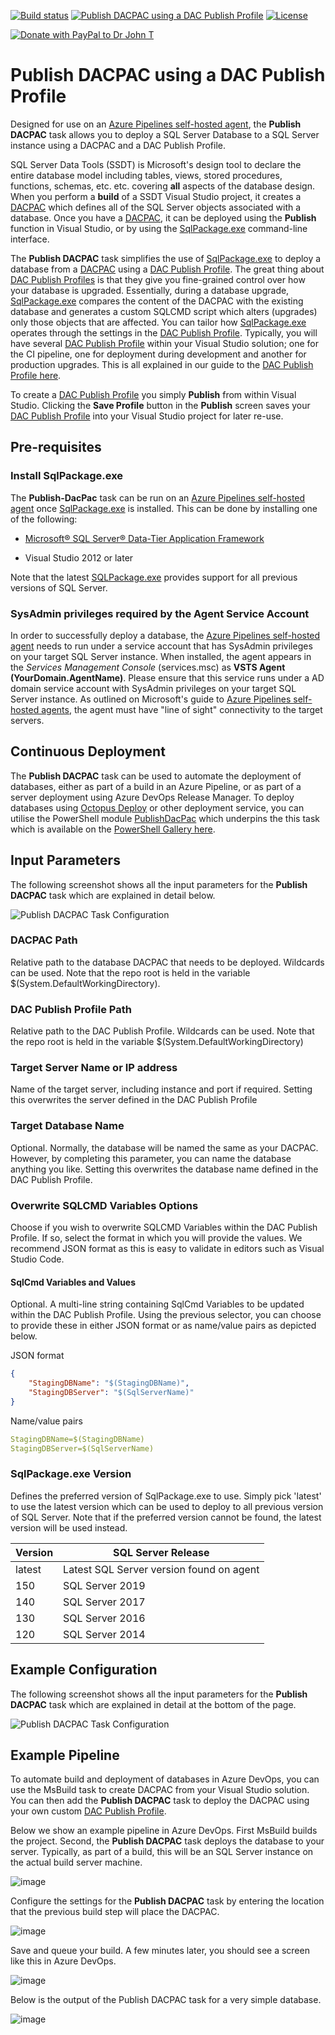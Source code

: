 [![Build status](https://qatar-re.visualstudio.com/QatarRe.BI/_apis/build/status/Build%20%26%20Deploy%20Database%20and%20Cube)](https://qatar-re.visualstudio.com/QatarRe.BI/_build/latest?definitionId=57)
[![Publish DACPAC using a DAC Publish Profile](https://img.shields.io/visual-studio-marketplace/v/DrJohnExtensions.PublishDacPac.svg)](https://marketplace.visualstudio.com/items?itemName=DrJohnExtensions.PublishDacPac)
[![License](https://img.shields.io/github/license/mashape/apistatus.svg)](https://github.com/DrJohnT/AzureDevOpsExtensionsForSqlServer/blob/master/LICENSE)

[![Donate with PayPal to Dr John T](https://github.com/DrJohnT/AzureDevOpsExtensionsForSqlServer/blob/master/images/donate.png)](https://paypal.me/drjohnt)

# Publish DACPAC using a DAC Publish Profile

Designed for use on an [Azure Pipelines self-hosted agent](https://docs.microsoft.com/en-us/azure/devops/pipelines/agents/agents?view=azure-devops), the **Publish DACPAC** task allows you to deploy a SQL Server Database to a SQL Server instance using a DACPAC and a DAC Publish Profile.

SQL Server Data Tools (SSDT) is Microsoft's design tool to declare the entire database model including tables, views, stored procedures, functions, schemas, etc. etc. covering **all** aspects of the database design.  When you perform a **build** of a SSDT Visual Studio project, it creates a [DACPAC](https://msdn.microsoft.com/en-IN/library/ee210546.aspx) which defines all of the SQL Server objects associated with a database.  Once you have a [DACPAC](https://msdn.microsoft.com/en-IN/library/ee210546.aspx), it can be deployed using the **Publish** function in Visual Studio, or by using the [SqlPackage.exe](https://docs.microsoft.com/en-us/sql/tools/sqlpackage) command-line interface.

The **Publish DACPAC** task simplifies the use of [SqlPackage.exe](https://docs.microsoft.com/en-us/sql/tools/sqlpackage) to deploy a database from a [DACPAC](https://msdn.microsoft.com/en-IN/library/ee210546.aspx) using a [DAC Publish Profile](https://github.com/DrJohnT/AzureDevOpsExtensionsForSqlServer/wiki/DAC-Publish-Profile).  The great thing about [DAC Publish Profiles](https://github.com/DrJohnT/AzureDevOpsExtensionsForSqlServer/wiki/DAC-Publish-Profile) is that they give you fine-grained control over how your database is upgraded.  Essentially, during a database upgrade, [SqlPackage.exe](https://docs.microsoft.com/en-us/sql/tools/sqlpackage) compares the content of the DACPAC with the existing database and generates a custom SQLCMD script which alters (upgrades) only those objects that are affected.  You can tailor how [SqlPackage.exe](https://docs.microsoft.com/en-us/sql/tools/sqlpackage) operates through the settings in the [DAC Publish Profile](https://github.com/DrJohnT/AzureDevOpsExtensionsForSqlServer/wiki/DAC-Publish-Profile). Typically, you will have several [DAC Publish Profile](https://github.com/DrJohnT/AzureDevOpsExtensionsForSqlServer/wiki/DAC-Publish-Profile) within your Visual Studio solution; one for the CI pipeline, one for deployment during development and another for production upgrades.  This is all explained in our guide to the [DAC Publish Profile here](https://github.com/DrJohnT/AzureDevOpsExtensionsForSqlServer/wiki/DAC-Publish-Profile).

To create a [DAC Publish Profile](https://github.com/DrJohnT/AzureDevOpsExtensionsForSqlServer/wiki/DAC-Publish-Profile) you simply **Publish** from within Visual Studio.  Clicking the **Save Profile** button in the **Publish** screen saves your [DAC Publish Profile](https://github.com/DrJohnT/AzureDevOpsExtensionsForSqlServer/wiki/DAC-Publish-Profile) into your Visual Studio project for later re-use.

## Pre-requisites

### Install SqlPackage.exe

The **Publish-DacPac** task can be run on an [Azure Pipelines self-hosted agent](https://docs.microsoft.com/en-us/azure/devops/pipelines/agents/agents?view=azure-devops) once [SqlPackage.exe](https://docs.microsoft.com/en-us/sql/tools/sqlpackage) is installed.  This can be done by installing one of the following:

* [Microsoft® SQL Server® Data-Tier Application Framework](https://docs.microsoft.com/en-us/sql/tools/sqlpackage-download)

* Visual Studio 2012 or later

Note that the latest [SQLPackage.exe](https://docs.microsoft.com/en-us/sql/tools/sqlpackage-download) provides support for all previous versions of SQL Server.

### SysAdmin privileges required by the Agent Service Account

In order to successfully deploy a database, the [Azure Pipelines self-hosted agent](https://docs.microsoft.com/en-us/azure/devops/pipelines/agents/agents?view=azure-devops) needs to run under a service account that has SysAdmin privileges on your target SQL Server instance.  When installed, the agent appears in the _Services Management Console_ (services.msc) as **VSTS Agent (YourDomain.AgentName)**.  Please ensure that this service runs under a AD domain service account with SysAdmin privileges on your target SQL Server instance.  As outlined on Microsoft's guide to [Azure Pipelines self-hosted agents](https://docs.microsoft.com/en-us/azure/devops/pipelines/agents/agents?view=azure-devops), the agent must have "line of sight" connectivity to the target servers.

## Continuous Deployment

The **Publish DACPAC** task can be used to automate the deployment of databases, either as part of a build in an Azure Pipeline, or as part of a server deployment using Azure DevOps Release Manager.  To deploy databases using [Octopus Deploy](https://octopus.com/) or other deployment service, you can utilise the PowerShell module [PublishDacPac](https://github.com/DrJohnT/PublishDacPac/) which underpins the this task which is available on the [PowerShell Gallery here](https://www.powershellgallery.com/packages/PublishDacPac/).

## Input Parameters

The following screenshot shows all the input parameters for the **Publish DACPAC** task which are explained in detail below.

![Publish DACPAC Task Configuration](images/PublishDacPac-SqlCmdVariables-MultilineTextInput.png "Publish DACPAC Task Configuration")

### DACPAC Path
Relative path to the database DACPAC that needs to be deployed.  Wildcards can be used.  Note that the repo root is held in the variable $(System.DefaultWorkingDirectory).

### DAC Publish Profile Path
Relative path to the DAC Publish Profile.  Wildcards can be used.  Note that the repo root is held in the variable $(System.DefaultWorkingDirectory)

### Target Server Name or IP address
Name of the target server, including instance and port if required.  Setting this overwrites the server defined in the DAC Publish Profile

### Target Database Name
Optional. Normally, the database will be named the same as your DACPAC.  However, by completing this parameter, you can name the database anything you like.
Setting this overwrites the database name defined in the DAC Publish Profile.

### Overwrite SQLCMD Variables Options
Choose if you wish to overwrite SQLCMD Variables within the DAC Publish Profile.  If so, select the format in which you will provide the values.  We recommend JSON format as this is easy to validate in editors such as Visual Studio Code.

#### SqlCmd Variables and Values
Optional.  A multi-line string containing SqlCmd Variables to be updated within the DAC Publish Profile. Using the previous selector, you can choose to provide these in either JSON format or as name/value pairs as depicted below.

JSON format
```json
{
    "StagingDBName": "$(StagingDBName)",
    "StagingDBServer": "$(SqlServerName)"
}
```

Name/value pairs
```yaml
StagingDBName=$(StagingDBName)
StagingDBServer=$(SqlServerName)
```

### SqlPackage.exe Version
Defines the preferred version of SqlPackage.exe to use.  Simply pick 'latest' to use the latest version which can be used to deploy to all previous version of SQL Server.  Note that if the preferred version cannot be found, the latest version will be used instead.

|Version|SQL Server Release|
|-------|------------------|
|latest|Latest SQL Server version found on agent|
|150|SQL Server 2019|
|140|SQL Server 2017|
|130|SQL Server 2016|
|120|SQL Server 2014|

## Example Configuration

The following screenshot shows all the input parameters for the **Publish DACPAC** task which are explained in detail at the bottom of the page.

![Publish DACPAC Task Configuration](images/PublishDacPac-SqlCmdVariables-MultilineTextInput.png "Publish DACPAC Task Configuration")

## Example Pipeline

To automate build and deployment of databases in Azure DevOps, you can use the MsBuild task to create DACPAC from your Visual Studio solution.  You can then add the **Publish DACPAC** task to deploy the DACPAC using your own custom [DAC Publish Profile](https://github.com/DrJohnT/AzureDevOpsExtensionsForSqlServer/wiki/DAC-Publish-Profile).

Below we show an example pipeline in Azure DevOps.  First MsBuild builds the project.  Second, the **Publish DACPAC** task deploys the database to your server.  Typically, as part of a build, this will be an SQL Server instance on the actual build server machine.

![image](images/ExamplePipeline01.png "Example Pipeline - Initial two tasks")

Configure the settings for the **Publish DACPAC** task by entering the location that the previous build step will place the DACPAC.

![image](images/ExamplePipeline05.png "Example Pipeline - Publish DACPAC settings")

Save and queue your build. A few minutes later, you should see a screen like this in Azure DevOps.

![image](images/ExamplePipeline11SucessfulBuild.png "Example Pipeline - Successful build")

Below is the output of the Publish DACPAC task for a very simple database.

![image](images/ExamplePipeline10BuildReport.png "Example Pipeline - Publish DACPAC Build Report")

